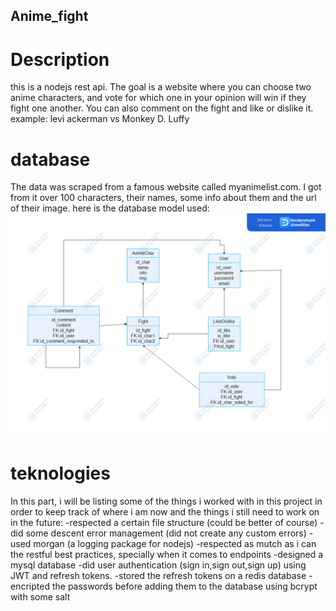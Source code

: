 ## Anime_fight
# Description
this is a nodejs rest api.
The goal is a website where you can choose two anime characters, 
and vote for which one in your opinion will win if they fight one another. 
You can also comment on the fight and like or dislike it.  
example: levi ackerman vs Monkey D. Luffy
# database
The data was scraped from a famous website called myanimelist.com.
I got from it over 100 characters, their names, some info about them and the url of their image.
here is the database model used:
![database ERD](https://github.com/nainia-youness/anime_fight/blob/main/database_ERD.png?raw=true?)
# teknologies
In this part, i will be listing some of the things i worked with in this project in order to keep track of where i am
now and the things i still need to work on in the future:
-respected a certain file structure (could be better of course)
-did some descent error management (did not create any custom errors)
-used morgan (a logging package for nodejs)
-respected as mutch as i can the restful best practices, specially when it comes to endpoints
-designed a mysql database
-did user authentication (sign in,sign out,sign up) using JWT and refresh tokens.
-stored the refresh tokens on a redis database
-encripted the passwords before adding them to the database using bcrypt with some salt
